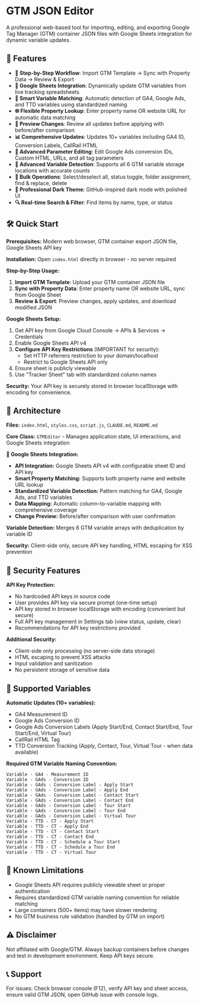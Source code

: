 # GTM JSON Editor

A professional web-based tool for importing, editing, and exporting Google Tag Manager (GTM) container JSON files with Google Sheets integration for dynamic variable updates.

## 🚀 Features

- **🔄 Step-by-Step Workflow**: Import GTM Template → Sync with Property Data → Review & Export
- **🔗 Google Sheets Integration**: Dynamically update GTM variables from live tracking spreadsheets
- **🎯 Smart Variable Matching**: Automatic detection of GA4, Google Ads, and TTD variables using standardized naming
- **🌐 Flexible Property Lookup**: Enter property name OR website URL for automatic data matching
- **👀 Preview Changes**: Review all updates before applying with before/after comparison
- **📊 Comprehensive Updates**: Updates 10+ variables including GA4 ID, Conversion Labels, CallRail HTML
- **🔧 Advanced Parameter Editing**: Edit Google Ads conversion IDs, Custom HTML, URLs, and all tag parameters
- **📁 Advanced Variable Detection**: Supports all 6 GTM variable storage locations with accurate counts
- **🔀 Bulk Operations**: Select/deselect all, status toggle, folder assignment, find & replace, delete
- **🎨 Professional Dark Theme**: GitHub-inspired dark mode with polished UI
- **🔍 Real-time Search & Filter**: Find items by name, type, or status

## 🛠️ Quick Start

**Prerequisites:** Modern web browser, GTM container export JSON file, Google Sheets API key

**Installation:** Open `index.html` directly in browser - no server required

**Step-by-Step Usage:**
1. **Import GTM Template**: Upload your GTM container JSON file
2. **Sync with Property Data**: Enter property name OR website URL, sync from Google Sheet
3. **Review & Export**: Preview changes, apply updates, and download modified JSON

**Google Sheets Setup:**
1. Get API key from Google Cloud Console → APIs & Services → Credentials
2. Enable Google Sheets API v4
3. **Configure API Key Restrictions** (IMPORTANT for security):
   - Set HTTP referrers restriction to your domain/localhost
   - Restrict to Google Sheets API only
4. Ensure sheet is publicly viewable
5. Use "Tracker Sheet" tab with standardized column names

**Security:** Your API key is securely stored in browser localStorage with encoding for convenience.

## 📁 Architecture

**Files:** `index.html`, `styles.css`, `script.js`, `CLAUDE.md`, `README.md`

**Core Class:** `GTMEditor` - Manages application state, UI interactions, and Google Sheets integration

**🔗 Google Sheets Integration:**
- **API Integration:** Google Sheets API v4 with configurable sheet ID and API key
- **Smart Property Matching:** Supports both property name and website URL lookup
- **Standardized Variable Detection:** Pattern matching for GA4, Google Ads, and TTD variables
- **Data Mapping:** Automatic column-to-variable mapping with comprehensive coverage
- **Change Preview:** Before/after comparison with user confirmation

**Variable Detection:** Merges 6 GTM variable arrays with deduplication by variable ID

**Security:** Client-side only, secure API key handling, HTML escaping for XSS prevention

## 🔐 Security Features

**API Key Protection:**
- No hardcoded API keys in source code
- User provides API key via secure prompt (one-time setup)
- API key stored in browser localStorage with encoding (convenient but secure)
- Full API key management in Settings tab (view status, update, clear)
- Recommendations for API key restrictions provided

**Additional Security:**
- Client-side only processing (no server-side data storage)
- HTML escaping to prevent XSS attacks  
- Input validation and sanitization
- No persistent storage of sensitive data

## 🎯 Supported Variables

**Automatic Updates (10+ variables):**
- GA4 Measurement ID
- Google Ads Conversion ID  
- Google Ads Conversion Labels (Apply Start/End, Contact Start/End, Tour Start/End, Virtual Tour)
- CallRail HTML Tag
- TTD Conversion Tracking (Apply, Contact, Tour, Virtual Tour - when data available)

**Required GTM Variable Naming Convention:**
```
Variable - GA4 - Measurement ID
Variable - GAds - Conversion ID
Variable - GAds - Conversion Label - Apply Start
Variable - GAds - Conversion Label - Apply End
Variable - GAds - Conversion Label - Contact Start
Variable - GAds - Conversion Label - Contact End
Variable - GAds - Conversion Label - Tour Start
Variable - GAds - Conversion Label - Tour End
Variable - GAds - Conversion Label - Virtual Tour
Variable - TTD - CT - Apply Start
Variable - TTD - CT - Apply End
Variable - TTD - CT - Contact Start
Variable - TTD - CT - Contact End
Variable - TTD - CT - Schedule a Tour Start
Variable - TTD - CT - Schedule a Tour End
Variable - TTD - CT - Virtual Tour
```

## 🐛 Known Limitations

- Google Sheets API requires publicly viewable sheet or proper authentication
- Requires standardized GTM variable naming convention for reliable matching
- Large containers (500+ items) may have slower rendering
- No GTM business rule validation (handled by GTM on import)

## ⚠️ Disclaimer

Not affiliated with Google/GTM. Always backup containers before changes and test in development environment. Keep API keys secure.

## 📞 Support

For issues: Check browser console (F12), verify API key and sheet access, ensure valid GTM JSON, open GitHub issue with console logs.